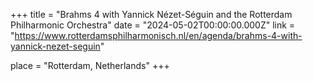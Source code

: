+++
title = "Brahms 4 with Yannick Nézet-Séguin and the Rotterdam Philharmonic Orchestra"
date = "2024-05-02T00:00:00.000Z"
link = "https://www.rotterdamsphilharmonisch.nl/en/agenda/brahms-4-with-yannick-nezet-seguin"

place = "Rotterdam, Netherlands"
+++

